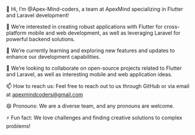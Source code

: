 👋 Hi, I’m @Apex-Mind-coders, a team at ApexMind specializing in Flutter and Laravel development!

👀 We’re interested in creating robust applications with Flutter for cross-platform mobile and web development, as well as leveraging Laravel for powerful backend solutions.

🌱 We’re currently learning and exploring new features and updates to enhance our development capabilities.

💞️ We’re looking to collaborate on open-source projects related to Flutter and Laravel, as well as interesting mobile and web application ideas.

📫 How to reach us: Feel free to reach out to us through GitHub or via email at apexmindcoders@gmail.com

😄 Pronouns: We are a diverse team, and any pronouns are welcome.

⚡ Fun fact: We love challenges and finding creative solutions to complex problems!



<!---
Apex-Mind-coders/Apex-Mind-coders is a ✨ special ✨ repository because its `README.md` (this file) appears on your GitHub profile.
You can click the Preview link to take a look at your changes.
--->
